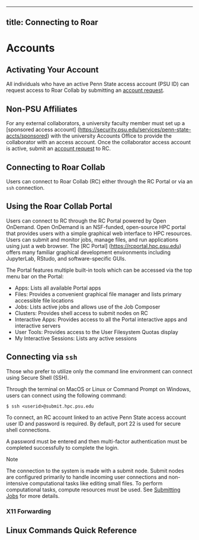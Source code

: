 
---
title: Connecting to Roar
---

# Accounts

## Activating Your Account

All individuals who have an active Penn State access account (PSU ID) can request access to Roar Collab 
by submitting an [account request](https://www.icds.psu.edu/computing-services/account-setup). 


## Non-PSU Affiliates

For any external collaborators, a university faculty member must set up a [sponsored access account]
(https://security.psu.edu/services/penn-state-accts/sponsored) with the university Accounts Office to 
provide the collaborator with an access account. Once the collaborator access account is active, submit 
an [account request](https://www.icds.psu.edu/computing-services/account-setup) to RC.


## Connecting to Roar Collab

Users can connect to Roar Collab (RC) either through the RC Portal or via an `ssh` connection.


## Using the Roar Collab Portal

Users can connect to RC through the RC Portal powered by Open OnDemand. Open OnDemand is an NSF-funded, 
open-source HPC portal that provides users with a simple graphical web interface to HPC resources. Users 
can submit and monitor jobs, manage files, and run applications using just a web browser. The [RC Portal]
(https://rcportal.hpc.psu.edu) offers many familiar graphical development environments including JupyterLab,
RStudo, and software-specific GUIs.

The Portal features multiple built-in tools which can be accessed via the top menu bar on the Portal:

 - Apps: Lists all available Portal apps
 - Files: Provides a convenient graphical file manager and lists primary accessible file locations
 - Jobs: Lists active jobs and allows use of the Job Composer
 - Clusters: Provides shell access to submit nodes on RC
 - Interactive Apps: Provides access to all the Portal interactive apps and interactive servers
 - User Tools: Provides access to the User Filesystem Quotas display
 - My Interactive Sessions: Lists any active sessions


## Connecting via `ssh`

Those who prefer to utilize only the command line environment can connect using Secure Shell (SSH). 

Through the terminal on MacOS or Linux or Command Prompt on Windows, users can connect using the following
command:

```
$ ssh <userid>@submit.hpc.psu.edu
```
To connect, an RC account linked to an active Penn State access account user ID and password is required. By 
default, port 22 is used for secure shell connections.

A password must be entered and then multi-factor authentication must be completed successfully to complete the login.

> [!NOTE]
> The connection to the system is made with a submit node. Submit nodes are configured primarily to handle incoming 
> user connections and non-intensive computational tasks like editing small files. To perform computational tasks, 
> compute resources must be used. See [Submitting Jobs](03_SubmittingJobs.md) for more details.


### X11 Forwarding




## Linux Commands Quick Reference



